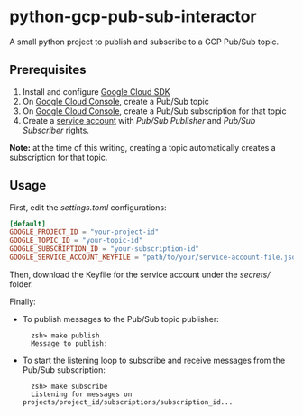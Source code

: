 # python-gcp-pub-sub-interactor

A small python project to publish and subscribe to a GCP Pub/Sub topic.

## Prerequisites

1. Install and configure [Google Cloud SDK](https://cloud.google.com/sdk/docs/install-sdk)
2. On [Google Cloud Console](https://console.cloud.google.com/), create a Pub/Sub topic
3. On [Google Cloud Console](https://console.cloud.google.com/), create a Pub/Sub subscription for that topic
4. Create a [service account](https://console.cloud.google.com/iam-admin/serviceaccounts) with *Pub/Sub Publisher* and *Pub/Sub Subscriber* rights.

**Note:** at the time of this writing, creating a topic automatically creates a subscription for that topic.

## Usage

First, edit the *settings.toml* configurations:

```toml
[default]
GOOGLE_PROJECT_ID = "your-project-id"
GOOGLE_TOPIC_ID = "your-topic-id"
GOOGLE_SUBSCRIPTION_ID = "your-subscription-id"
GOOGLE_SERVICE_ACCOUNT_KEYFILE = "path/to/your/service-account-file.json"
```

Then, download the Keyfile for the service account under the *secrets/* folder.

Finally:

* To publish messages to the Pub/Sub topic publisher:

        zsh> make publish
        Message to publish:

* To start the listening loop to subscribe and receive messages from the Pub/Sub subscription:

        zsh> make subscribe
        Listening for messages on projects/project_id/subscriptions/subscription_id...
